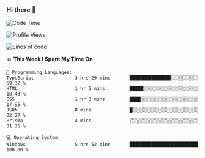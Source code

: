 ### Hi there 👋
<!--START_SECTION:waka-->
![Code Time](http://img.shields.io/badge/Code%20Time-173%20hrs-blue)

![Profile Views](http://img.shields.io/badge/Profile%20Views-0-blue)

![Lines of code](https://img.shields.io/badge/From%20Hello%20World%20I%27ve%20Written-955.7%20thousand%20lines%20of%20code-blue)

📊 **This Week I Spent My Time On** 

```text
💬 Programming Languages: 
TypeScript               3 hrs 29 mins       ███████████████░░░░░░░░░░   59.32 % 
HTML                     1 hr 5 mins         █████░░░░░░░░░░░░░░░░░░░░   18.43 % 
CSS                      1 hr 3 mins         ████░░░░░░░░░░░░░░░░░░░░░   17.95 % 
JSON                     8 mins              █░░░░░░░░░░░░░░░░░░░░░░░░   02.27 % 
Prisma                   4 mins              ░░░░░░░░░░░░░░░░░░░░░░░░░   01.36 % 

💻 Operating System: 
Windows                  5 hrs 52 mins       █████████████████████████   100.00 % 
```


<!--END_SECTION:waka-->
<!--
**AnimeruFR/AnimeruFR** is a ✨ _special_ ✨ repository because its `README.md` (this file) appears on your GitHub profile.

Here are some ideas to get you started:

- 🔭 I’m currently working on ...
- 🌱 I’m currently learning ...
- 👯 I’m looking to collaborate on ...
- 🤔 I’m looking for help with ...
- 💬 Ask me about ...
- 📫 How to reach me: ...
- 😄 Pronouns: ...
- ⚡ Fun fact: ...
-->

